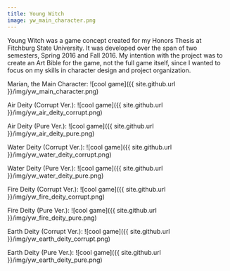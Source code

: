 ```yaml
---
title: Young Witch
image: yw_main_character.png
---
```


Young Witch was a game concept created for my Honors Thesis at Fitchburg State University. It was developed over the span of two semesters, Spring 2016 and Fall 2016. My intention with the project was to create an Art Bible for the game, not the full game itself, since I wanted to focus on my skills in character design and project organization.

Marian, the Main Character: ![cool game]({{ site.github.url }}/img/yw_main_character.png)

Air Deity (Corrupt Ver.): ![cool game]({{ site.github.url }}/img/yw_air_deity_corrupt.png)

Air Deity (Pure Ver.): ![cool game]({{ site.github.url }}/img/yw_air_deity_pure.png)

Water Deity (Corrupt Ver.): ![cool game]({{ site.github.url }}/img/yw_water_deity_corrupt.png)

Water Deity (Pure Ver.): ![cool game]({{ site.github.url }}/img/yw_water_deity_pure.png)

Fire Deity (Corrupt Ver.): ![cool game]({{ site.github.url }}/img/yw_fire_deity_corrupt.png)

Fire Deity (Pure Ver.): ![cool game]({{ site.github.url }}/img/yw_fire_deity_pure.png)

Earth Deity (Corrupt Ver.): ![cool game]({{ site.github.url }}/img/yw_earth_deity_corrupt.png)

Earth Deity (Pure Ver.): ![cool game]({{ site.github.url }}/img/yw_earth_deity_pure.png)

